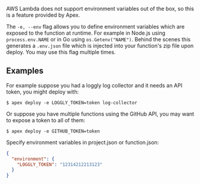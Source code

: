 
AWS Lambda does not support environment variables out of the box, so this is a feature provided by Apex.

The `-e, --env` flag allows you to define environment variables which are exposed to the function at runtime. For example in Node.js using `process.env.NAME` or in Go using `os.Getenv("NAME")`. Behind the scenes this generates a `.env.json` file which is injected into your function's zip file upon deploy. You may use this flag multiple times.

## Examples

For example suppose you had a loggly log collector and it needs an API token, you might deploy with:

```
$ apex deploy -e LOGGLY_TOKEN=token log-collector
```

Or suppose you have multiple functions using the GitHub API, you may want to expose a token to all of them:

```
$ apex deploy -e GITHUB_TOKEN=token
```

Specify environment variables in project.json or function.json:

```json
{
  "environment": {
    "LOGGLY_TOKEN": "12314212213123"
  }
}
```
